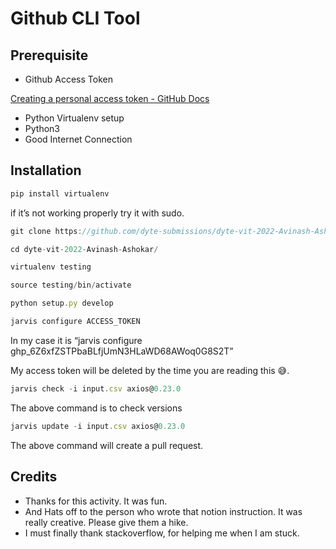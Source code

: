 # Github CLI Tool

## Prerequisite

- Github Access Token

[Creating a personal access token - GitHub Docs](https://docs.github.com/en/authentication/keeping-your-account-and-data-secure/creating-a-personal-access-token)

- Python Virtualenv setup
- Python3
- Good Internet Connection

## Installation

```jsx
pip install virtualenv
```

if it’s not working properly try it with sudo.

```jsx
git clone https://github.com/dyte-submissions/dyte-vit-2022-Avinash-Ashokar.git
```

```jsx
cd dyte-vit-2022-Avinash-Ashokar/
```

```jsx
virtualenv testing
```

```jsx
source testing/bin/activate
```

```jsx
python setup.py develop
```

```jsx
jarvis configure ACCESS_TOKEN
```

In my case it is “jarvis configure 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”

My access token will be deleted by the time you are reading this 😅.

```jsx
jarvis check -i input.csv axios@0.23.0
```

The above command is to check versions

```jsx
jarvis update -i input.csv axios@0.23.0
```

The above command will create a pull request. 

## Credits

- Thanks for this activity. It was fun.
- And Hats off to the person who wrote that notion instruction. It was really creative. Please give them a hike.
- I must finally thank stackoverflow, for helping me when I am stuck.
